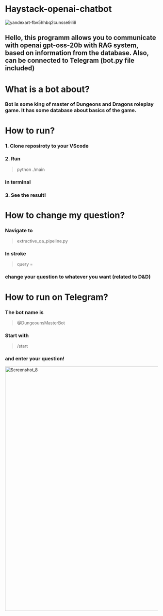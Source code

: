 # Haystack-openai-chatbot

![yandexart-fbv5hhbq2cunsse9ili9](https://github.com/user-attachments/assets/8d1a174d-8313-4d54-9f0d-4a78e57c0a1f)

## Hello, this programm allows you to communicate with openai gpt-oss-20b with RAG system, based on information from the database. Also, can be connected to Telegram (bot.py file included)

# What is a bot about?
### Bot is some king of master of Dungeons and Dragons roleplay game. It has some database about basics of the game.

# How to run?
### 1. Clone reposiroty to your VScode
### 2. Run 
> python ./main
### in terminal
### 3. See the result!

# How to change my question?
### Navigate to 
> extractive_qa_pipeline.py
### In stroke 
> query =
### change your question to whatever you want (related to D&D)

#  How to run on Telegram?
### The bot name is 
> @DungeounsMasterBot
### Start with 
> /start
### and enter your question!

<img width="874" height="803" alt="Screenshot_8" src="https://github.com/user-attachments/assets/e52278c4-9578-4534-8760-334af540e202" />

